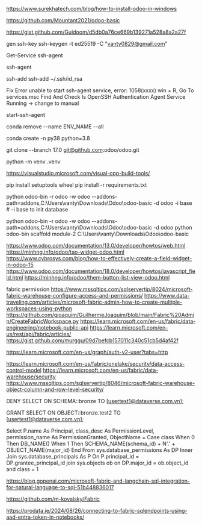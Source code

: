 https://www.surekhatech.com/blog/how-to-install-odoo-in-windows

https://github.com/Mountant2021/odoo-basic

https://gist.github.com/Guidoom/d5db0a76ce669b139271a528a8a2a27f

gen ssh-key
ssh-keygen -t ed25519 -C "vanty0829@gmail.com" 


Get-Service ssh-agent

ssh-agent

ssh-add
ssh-add ~/.ssh/id_rsa

Fix Error unable to start ssh-agent service, error: 1058(xxxx)
win + R, Go To services.msc
Find And Check Is OpenSSH Authentication Agent Service Running -> change to manual

start-ssh-agent

conda remove --name ENV_NAME --all

conda create -n py38 python=3.8

git clone --branch 17.0 git@github.com:odoo/odoo.git

python -m venv .venv

https://visualstudio.microsoft.com/visual-cpp-build-tools/

pip install setuptools wheel
pip install -r requirements.txt


python odoo-bin -r odoo -w odoo --addons-path=addons,C:\Users\vanty\Downloads\Odoo\odoo-basic -d odoo -i base # -i base to init database

python odoo-bin -r odoo -w odoo --addons-path=addons,C:\Users\vanty\Downloads\Odoo\odoo-basic -d odoo
python odoo-bin scaffold module-2 C:\Users\vanty\Downloads\Odoo\odoo-basic


https://www.odoo.com/documentation/13.0/developer/howtos/web.html
https://minhng.info/odoo/tao-widget-odoo.html
https://www.cybrosys.com/blog/how-to-effectively-create-a-field-widget-in-odoo-15
https://www.odoo.com/documentation/18.0/developer/howtos/javascript_field.html
https://minhng.info/odoo/them-button-list-view-odoo.html


fabric permission
https://www.mssqltips.com/sqlservertip/8024/microsoft-fabric-warehouse-configure-access-and-permissions/
https://www.data-traveling.com/articles/microsoft-fabric-admin-how-to-create-multiple-workspaces-using-python
https://github.com/gjoaquim/GuilhermeJoaquim/blob/main/Fabric%20Admin/CreateFabricWorkspace.py
https://learn.microsoft.com/en-us/fabric/data-engineering/notebook-public-api
https://learn.microsoft.com/en-us/rest/api/fabric/articles/
https://gist.github.com/murggu/09d7befcb157011c340c51cb5d4af42f

https://learn.microsoft.com/en-us/graph/auth-v2-user?tabs=http


https://learn.microsoft.com/en-us/fabric/onelake/security/data-access-control-model
https://learn.microsoft.com/en-us/fabric/data-warehouse/security
https://www.mssqltips.com/sqlservertip/8046/microsoft-fabric-warehouse-object-column-and-row-level-security/


DENY SELECT ON SCHEMA::bronze TO [usertest1@dataverse.com.vn];

GRANT SELECT ON OBJECT::bronze.test2 TO [usertest1@dataverse.com.vn];



Select P.name As Principal,
	class_desc As PermissionLevel,
	permission_name As PermissionGranted,
	ObjectName = Case class When 0 Then DB_NAME()
		When 1 Then SCHEMA_NAME(schema_id) + N'.' + OBJECT_NAME(major_id)
		End
From sys.database_permissions As DP
Inner Join sys.database_principals As P On P.principal_id = DP.grantee_principal_id
join sys.objects ob on DP.major_id = ob.object_id and class = 1


https://blog.gopenai.com/microsoft-fabric-and-langchain-sql-integration-for-natural-language-to-sql-51b448836017


https://github.com/m-kovalsky/Fabric

https://prodata.ie/2024/08/26/connecting-to-fabric-sqlendpoints-using-aad-entra-token-in-notebooks/